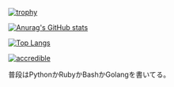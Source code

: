 [![trophy](https://github-profile-trophy.vercel.app/?username=gecko655)](https://github.com/ryo-ma/github-profile-trophy)

[![Anurag's GitHub stats](https://github-readme-stats.vercel.app/api?username=gecko655&hide_title=true&show_icons=true&count_private=true)](https://github.com/anuraghazra/github-readme-stats)

[![Top Langs](https://github-readme-stats.vercel.app/api/top-langs/?username=gecko655&layout=compact&langs_count=10)](https://github.com/anuraghazra/github-readme-stats)

[![accredible](https://api.accredible.com/v1/frontend/credential_website_embed_image/badge/48224117)](https://sgq.io/Z2GKsGF)

普段はPythonかRubyかBashかGolangを書いてる。
